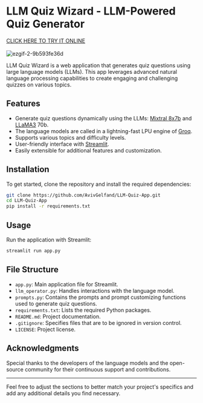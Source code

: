 # LLM Quiz Wizard - LLM-Powered Quiz Generator
[CLICK HERE TO TRY IT ONLINE](https://llm-quiz-wizard.streamlit.app/) <br> <br>
![ezgif-2-9b593fe36d](https://github.com/AvivGelfand/LLM-Quiz-App/assets/63909805/c12508a5-a7c1-4f99-a384-a03aa44e1cc3)


LLM Quiz Wizard is a web application that generates quiz questions using large language models (LLMs). This app leverages advanced natural language processing capabilities to create engaging and challenging quizzes on various topics.

## Features

- Generate quiz questions dynamically using the LLMs: [Mixtral 8x7b](https://huggingface.co/mistralai/Mixtral-8x7B-Instruct-v0.1) and [LLaMA3](https://huggingface.co/meta-llama/Meta-Llama-3-70B-Instruct) 70b.
- The language models are called in a lightning-fast LPU engine of [Groq](https://groq.com/).
- Supports various topics and difficulty levels.
- User-friendly interface with [Streamlit](https://streamlit.io/).
- Easily extensible for additional features and customization.

## Installation

To get started, clone the repository and install the required dependencies:

```bash
git clone https://github.com/AvivGelfand/LLM-Quiz-App.git
cd LLM-Quiz-App
pip install -r requirements.txt
```

## Usage

Run the application with Streamlit:

```bash
streamlit run app.py
```

## File Structure

- `app.py`: Main application file for Streamlit.
- `llm_operator.py`: Handles interactions with the language model.
- `prompts.py`: Contains the prompts and prompt customizing functions used to generate quiz questions.
- `requirements.txt`: Lists the required Python packages.
- `README.md`: Project documentation.
- `.gitignore`: Specifies files that are to be ignored in version control.
- `LICENSE`: Project license.

## Acknowledgments

Special thanks to the developers of the language models and the open-source community for their continuous support and contributions.

---

Feel free to adjust the sections to better match your project's specifics and add any additional details you find necessary.
